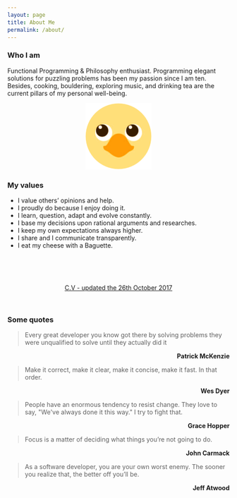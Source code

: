 ```yaml
---
layout: page
title: About Me
permalink: /about/
---
```


### Who I am

Functional Programming & Philosophy enthusiast. Programming elegant solutions for puzzling
problems has been my passion since I am ten. Besides, cooking, bouldering, exploring music, and
drinking tea are the current pillars of my personal well-being.

<p align="center">
    <img src="/img/ktorz.png" width="150"/>
</p>

### My values

- I value others’ opinions and help.
- I proudly do because I enjoy doing it.
- I learn, question, adapt and evolve constantly.
- I base my decisions upon rational arguments and researches.
- I keep my own expectations always higher.
- I share and I communicate transparently.
- I eat my cheese with a Baguette.

<br/><br/><br/>

<p align="center">
    <a href="/matthiasbenkort.cv.pdf" alt="C.V - updated the 26th October 2017">
        C.V - updated the 26th October 2017
    </a>
</p>

<br/>

### Some quotes

> Every great developer you know got there by solving problems they were unqualified to solve until they actually did it
<p align="right"><strong>Patrick McKenzie</strong></p>

> Make it correct, make it clear, make it concise, make it fast. In that order.
<p align="right"><strong>Wes Dyer</strong></p>

> People have an enormous tendency to resist change. They love to say, "We've always done it this way." I try to fight that.
<p align="right"><strong>Grace Hopper</strong></p>

> Focus is a matter of deciding what things you’re not going to do.
<p align="right"><strong>John Carmack</strong></p>

> As a software developer, you are your own worst enemy. The sooner you realize that, the better off you’ll be. 
<p align="right"><strong>Jeff Atwood</strong></p>
